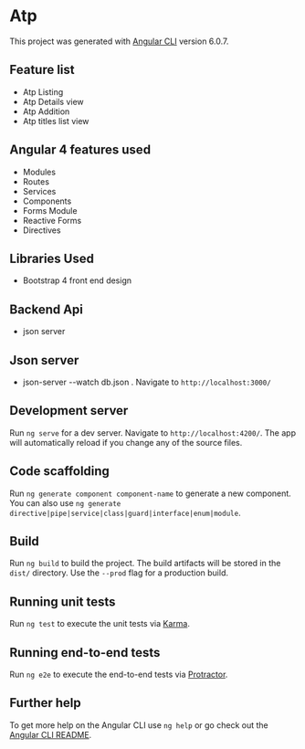 # Atp

This project was generated with [Angular CLI](https://github.com/angular/angular-cli) version 6.0.7.


## Feature list

 * Atp Listing
 * Atp Details view
 * Atp Addition
 * Atp titles list view


## Angular 4 features used

 * Modules
 * Routes
 * Services
 * Components
 * Forms Module
 * Reactive Forms
 * Directives
 
 

## Libraries Used

 * Bootstrap 4 front end design


## Backend Api

* json server

## Json server

* json-server --watch db.json . Navigate to `http://localhost:3000/`

## Development server

Run `ng serve` for a dev server. Navigate to `http://localhost:4200/`. The app will automatically reload if you change any of the source files.

## Code scaffolding

Run `ng generate component component-name` to generate a new component. You can also use `ng generate directive|pipe|service|class|guard|interface|enum|module`.

## Build

Run `ng build` to build the project. The build artifacts will be stored in the `dist/` directory. Use the `--prod` flag for a production build.

## Running unit tests

Run `ng test` to execute the unit tests via [Karma](https://karma-runner.github.io).

## Running end-to-end tests

Run `ng e2e` to execute the end-to-end tests via [Protractor](http://www.protractortest.org/).

## Further help

To get more help on the Angular CLI use `ng help` or go check out the [Angular CLI README](https://github.com/angular/angular-cli/blob/master/README.md).
